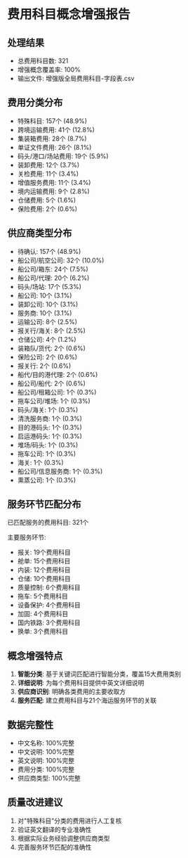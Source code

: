 # 费用科目概念增强报告

## 处理结果
- 总费用科目数: 321
- 增强概念覆盖率: 100%
- 输出文件: 增强版全局费用科目-字段表.csv

## 费用分类分布
- 特殊科目: 157个 (48.9%)
- 跨境运输费用: 41个 (12.8%)
- 集装箱费用: 28个 (8.7%)
- 单证文件费用: 26个 (8.1%)
- 码头/港口/场站费用: 19个 (5.9%)
- 装卸费用: 12个 (3.7%)
- 关检费用: 11个 (3.4%)
- 增值服务费用: 11个 (3.4%)
- 境内运输费用: 9个 (2.8%)
- 仓储费用: 5个 (1.6%)
- 保险费用: 2个 (0.6%)

## 供应商类型分布
- 待确认: 157个 (48.9%)
- 船公司/航空公司: 32个 (10.0%)
- 船公司/箱东: 24个 (7.5%)
- 船公司/代理: 20个 (6.2%)
- 码头/场站: 17个 (5.3%)
- 船公司: 10个 (3.1%)
- 装卸公司: 10个 (3.1%)
- 服务商: 10个 (3.1%)
- 运输公司: 8个 (2.5%)
- 报关行/海关: 8个 (2.5%)
- 仓储公司: 4个 (1.2%)
- 装箱队/货代: 2个 (0.6%)
- 保险公司: 2个 (0.6%)
- 报关行: 2个 (0.6%)
- 船代/目的港代理: 2个 (0.6%)
- 船公司/船代: 2个 (0.6%)
- 船公司/租箱公司: 1个 (0.3%)
- 拖车公司/堆场: 1个 (0.3%)
- 码头/海关: 1个 (0.3%)
- 清洗服务商: 1个 (0.3%)
- 目的港码头: 1个 (0.3%)
- 启运港码头: 1个 (0.3%)
- 堆场/码头: 1个 (0.3%)
- 拖车公司: 1个 (0.3%)
- 海关: 1个 (0.3%)
- 船公司/信息服务商: 1个 (0.3%)
- 熏蒸公司: 1个 (0.3%)

## 服务环节匹配分布
已匹配服务的费用科目: 321个

主要服务环节:
- 报关: 19个费用科目
- 舱单: 15个费用科目
- 内装: 12个费用科目
- 仓储: 10个费用科目
- 质量控制: 6个费用科目
- 拖车: 5个费用科目
- 设备保护: 4个费用科目
- 加固: 4个费用科目
- 国内铁路: 3个费用科目
- 换单: 3个费用科目

## 概念增强特点
1. **智能分类**: 基于关键词匹配进行智能分类，覆盖15大费用类别
2. **详细说明**: 为每个费用科目提供中英文详细说明
3. **供应商识别**: 明确各类费用的主要收取方
4. **服务匹配**: 建立费用科目与21个海运服务环节的关联

## 数据完整性
- 中文名称: 100%完整
- 中文说明: 100%完整
- 英文说明: 100%完整
- 费用分类: 100%完整
- 供应商类型: 100%完整

## 质量改进建议
1. 对"特殊科目"分类的费用进行人工复核
2. 验证英文翻译的专业准确性
3. 根据实际业务经验调整供应商类型
4. 完善服务环节匹配的准确性
